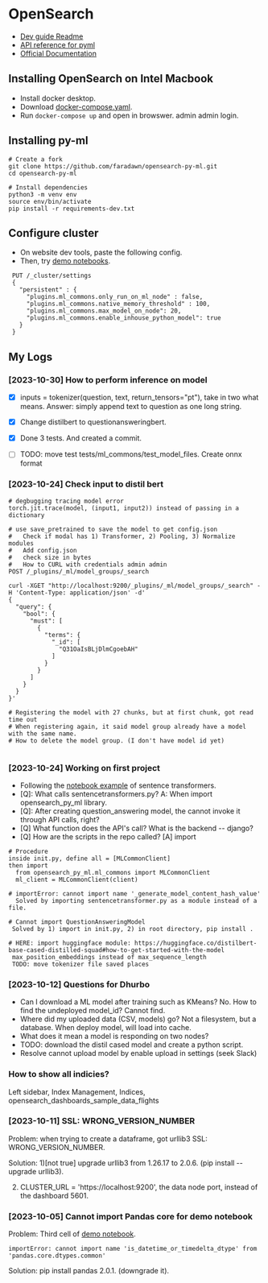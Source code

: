 # OpenSearch
- [Dev guide Readme](https://github.com/opensearch-project/opensearch-py-ml/blob/main/DEVELOPER_GUIDE.md) 
- [API reference for pyml](https://opensearch-project.github.io/opensearch-py-ml/reference/index.html)
- [Official Documentation](https://opensearch.org/docs/latest/im-plugin/index/)

## Installing OpenSearch on Intel Macbook
- Install docker desktop.
- Download [docker-compose.yaml](https://opensearch.org/downloads.html#docker-compose).
- Run `docker-compose up` and open in browswer. admin admin login.

## Installing py-ml
```
# Create a fork
git clone https://github.com/faradawn/opensearch-py-ml.git
cd opensearch-py-ml

# Install dependencies
python3 -m venv env
source env/bin/activate
pip install -r requirements-dev.txt
```

## Configure cluster
- On website dev tools, paste the following config.
- Then, try [demo notebooks](https://opensearch-project.github.io/opensearch-py-ml/examples/index.html).
```
 PUT /_cluster/settings
 {
   "persistent" : {
     "plugins.ml_commons.only_run_on_ml_node" : false, 
     "plugins.ml_commons.native_memory_threshold" : 100, 
     "plugins.ml_commons.max_model_on_node": 20,
     "plugins.ml_commons.enable_inhouse_python_model": true
   }
 }
```


## My Logs

### [2023-10-30] How to perform inference on model
- [x] inputs = tokenizer(question, text, return_tensors="pt"), take in two what means. Answer: simply append text to question as one long string.
- [x] Change distilbert to questionansweringbert.
- [x] Done 3 tests. And created a commit.
- [ ] TODO: move test tests/ml_commons/test_model_files. Create onnx format


### [2023-10-24] Check input to distil bert
```
# degbugging tracing model error
torch.jit.trace(model, (input1, input2)) instead of passing in a dictionary

# use save_pretrained to save the model to get config.json
#   Check if modal has 1) Transformer, 2) Pooling, 3) Normalize modules
#   Add config.json
#   check size in bytes
#   How to CURL with credentials admin admin
POST /_plugins/_ml/model_groups/_search

curl -XGET "http://localhost:9200/_plugins/_ml/model_groups/_search" -H 'Content-Type: application/json' -d'
{
  "query": {
    "bool": {
      "must": [
        {
          "terms": {
            "_id": [
              "Q31OaIsBLjDlmCgoebAH"
            ]
          }
        }
      ]
    }
  }
}'

# Registering the model with 27 chunks, but at first chunk, got read time out
# When registering again, it said model group already have a model with the same name.
# How to delete the model group. (I don't have model id yet)


```
### [2023-10-24] Working on first project
- Following the [notebook example](https://opensearch-project.github.io/opensearch-py-ml/examples/demo_ml_commons_integration.html) of sentence transformers.
- [Q]: What calls sentencetransformers.py? A: When import opensearch_py_ml library.
- [Q]: After creating question_answering model, the cannot invoke it through API calls, right?
- [Q] What function does the API's call? What is the backend -- django?
- [Q] How are the scripts in the repo called? [A] import
```
# Procedure
inside init.py, define all = [MLCommonClient]
then import
  from opensearch_py_ml.ml_commons import MLCommonClient
  ml_client = MLCommonClient(client)

# importError: cannot import name '_generate_model_content_hash_value' 
  Solved by importing sentencetransformer.py as a module instead of a file.

# Cannot import QuestionAnsweringModel
 Solved by 1) import in init.py, 2) in root directory, pip install .

# HERE: import huggingface module: https://huggingface.co/distilbert-base-cased-distilled-squad#how-to-get-started-with-the-model
 max_position_embeddings instead of max_sequence_length
 TODO: move tokenizer file saved places
```

### [2023-10-12] Questions for Dhurbo 
- Can I download a ML model after training such as KMeans? No. How to find the undeployed model_id? Cannot find. 
- Where did my uploaded data (CSV, models) go? Not a filesystem, but a database. When deploy model, will load into cache. 
- What does it mean a model is responding on two nodes?
- TODO: download the distil cased model and create a python script.
- Resolve cannot upload model by enable upload in settings (seek Slack)

### How to show all indicies?
Left sidebar, Index Management, Indices, opensearch_dashboards_sample_data_flights



### [2023-10-11] SSL: WRONG_VERSION_NUMBER

Problem: when trying to create a dataframe, got urllib3 SSL: WRONG_VERSION_NUMBER.

Solution: 1)[not true] upgrade urllib3 from 1.26.17 to 2.0.6. (pip install --upgrade urllib3).

2) CLUSTER_URL = 'https://localhost:9200', the data node port, instead of the dashboard 5601.



### [2023-10-05] Cannot import Pandas core for demo notebook

Problem: Third cell of [demo notebook](https://opensearch-project.github.io/opensearch-py-ml/examples/demo_notebook.html).
```
importError: cannot import name 'is_datetime_or_timedelta_dtype' from 'pandas.core.dtypes.common'
```
Solution: pip install pandas 2.0.1. (downgrade it).

